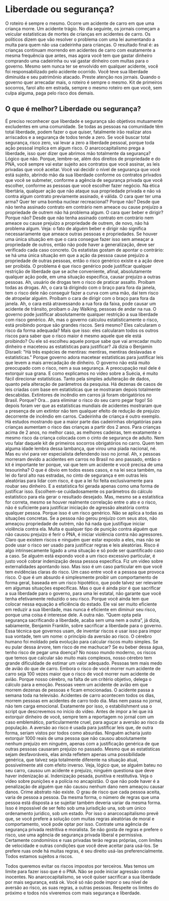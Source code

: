# Liberdade ou segurança?

O roteiro é sempre o mesmo. Ocorre um acidente de carro em que uma criança morre. Um acidente trágio. No dia seguinte, os jornais começam a veicular estatísticas de mortes de crianças em acidentes de carro. Os políticos dizem que vão resolver o problema com uma lei aumentando a multa para quem não usa cadeirinha para crianças.
O resultado final é: as crianças continuam morrendo em acidentes de carro com exatamente a mesma frequência que antes, mas agora você tem que gastar dinheiro comprando uma cadeirinha ou vai gastar dinheiro com multas para o governo. Mesmo sem nunca ter se envolvido em qualquer acidente, você foi responsabilizado pelo acidente ocorrido. Você teve sua liberdade diminuída e seu patrimônio atacado.
Preste atenção nos jornais. Quando o governo quer arrecadar mais, o roteiro é sempre o mesmo. Kit de primeiros socorros, farol alto em estrada, sempre o mesmo roteiro em que você, sem culpa alguma, paga pelo risco dos demais.

O que é melhor? Liberdade ou segurança?
---
É preciso reconhecer que liberdade e segurança são objetivos mutuamente excludentes em uma comunidade. Se todas as pessoas na comunidade têm total liberdade, podem fazer o que quiser, fatalmente irão realizar atos arriscados e a segurança de todos tende a zero. Se você buscar total segurança, risco zero, vai levar a zero a liberdade pessoal, porque toda ação pessoal implica em algum risco.
O anarcocapitalismo prega a liberdade, isso quer dizer que abrimos mão totalmente da segurança?
Lógico que não. Porque, lembre-se, além dos direitos de propriedade e do PNA, você sempre vai estar sujeito aos contratos que você assinar, as leis privadas que você aceitar. Você vai decidir o nível de segurança que você está sujeito, abrindo mão da sua liberdade conforme os contratos privados que você se submeter, conforme a agência de segurança privada que você escolher, conforme as pessoas que você escolher fazer negócio.
Na ética libertária, qualquer ação que não ataque sua propriedade privada e não vá contra algum contrato previamente assinado, é válida.
O cara quer ter uma arma? Quer ter uma bomba nuclear recreacional? Porque não? Desde que não tenha assinado contrato em contrário nem ameace ou cause prejuízo a propriedade de outrem não há problema algum.
O cara quer beber e dirigir? Porque não? Desde que não tenha assinado contrato em contrário nem ameace ou cause prejuízo a propriedade de outrem, de novo, não há problema algum.
Veja: o fato de alguém beber e dirigir não significa necessariamente que ameace outras pessoas e propriedades.
Se houver uma única situação em que o cara consegue fazer isso sem ameaçar a propriedade de outros, então não pode haver a generalização, deve ser verificado cada caso concreto.
Os estatistas gostam de apontar o contrário: se há uma única situação em que a ação da pessoa cause prejuízo a propriedade de outras pessoas, então o risco genérico existe e a ação deve ser proibida.
O problema é que risco genérico pode justificar qualquer restrição de liberdade que se ache conveniente, afinal, absolutamente qualquer ação pode, em uma situação específica, causar prejuízo a outras pessoas.
Ah, usuário de drogas tem o risco de praticar assalto. Proíbam todas as drogas.
Ah, o cara tá dirigindo com o braço para fora da janela, tem o risco dele não conseguir fazer a curva com uma mão, daí tem risco de atropelar alguém. Proíbam o cara de dirigir com o braço para fora da janela.
Ah, o cara está atravessando a rua fora da faixa, pode causar um acidente de trânsito, proíbam o Jay Walking, pessoas de andar na rua.
O governo pode justificar absolutamente qualquer restrição a sua liberdade com risco genérico.
Ah, mas o governo calculou estatisticamente o risco, está proibindo porque são grandes riscos.
Será mesmo? Eles calcularam o risco da forma adequada? Mais que isso: eles calcularam todos os outros riscos para saber que o risco maior é mesmo aquele que ele está proibindo? Ou ele só escolheu aquele porque sabe que vai arrecadar muito dinheiro e maceteou as estatísticas para justificar?
Já dizia o Benjamin Disraeli: "Há três espécies de mentiras: mentiras, mentiras deslavadas e estatísticas."
Porque governo adora macetear estatísticas para justificar leis que levem a mais arrecadação de dinheiro. O governo não está muito preocupado com o risco, nem a sua segurança. A preocupação real dele é extorquir sua grana.
E como explicamos no vídeo sobre a Suécia, é muito fácil direcionar estatísticas. Tanto pela simples adulteração de dados, quanto pela alteração de parâmetros da pesquisa.
Há dezenas de casos de leis criadas com base em estatísticas que se mostraram depois totalmente descabidas.
Extintores de incêndio em carros já foram obrigatórios no Brasil. Porque? Ora... para eliminar o risco do seu carro pegar fogo! Só depois foram ver que as estatísticas mundiais de acidentes mostraram que a presença de um extintor não tem qualquer efeito de redução de prejuízo decorrente de incêndio em carros.
Cadeirinha de criança é outro exemplo. Há estudos mostrando que a maior parte das cadeirinhas obrigatórias para crianças aumentam o risco das crianças a partir dos 2 anos.
Para crianças acima de 2 anos, no melhor caso, as melhores cadeiras, tem exatamente o mesmo risco da criança colocada com o cinto de segurança de adulto.
Nem vou falar daquele kit de primeiros socorros obrigatórios no carro. Quem tem alguma idade lembra dessa lambança, que virou uma piada nacional, né.
Mas eu vivi para ver especialista defendendo isso no jornal. Ah, x pessoas morreram devido a acidentes em carros no Brasil no ano passado, então o kit é importante ter porque, vai que tem um acidente e você precisa de uma tesourinha?
O que é óbvio em todos esses casos, e na lei seca também, na lei do farol alto nas estradas, no cinto de segurança e em outras leis aleatórias para lidar com risco, é que a lei foi feita exclusivamente para roubar seu dinheiro.
E a estatística foi gerada apenas como uma forma de justificar isso. Escolhem-se cuidadosamente os parâmetros do cálculo estatístico para ela gerar o resultado desejado.
Mas, mesmo se a estatística for correta, mesmo se houver realmente correlação entre o ato e o risco, não é suficiente para justificar iniciação de agressão aleatória contra qualquer pessoa. Porque isso é um risco genérico. Não se aplica a todas as situações concretas.
Se a pessoa não gerou prejuízo com seus atos, não ameaçou propriedade de outrém, não há nada que justifique iniciar violência contra ela. Multa e qualquer tipo de punição contra alguém que não causou prejuízo é ferir o PNA, é iniciar violência contra não agressores.
Claro que existem riscos e ninguém quer estar exposto a eles, mas não se pode usar o risco ser usado para justificar regras e leis aleatórias.
Risco é algo intrinsecamente ligado a uma situação e só pode ser quantificado caso a caso.
Se alguém está expondo você a um risco excessivo particular, é justo você cobrar indenização dessa pessoa específica. Fiz um vídeo sobre externalidades apontando isso.
Mas isso é um caso particular em que você tem evidências claras do risco. Um caso entre você e a pessoa que provoca risco.
O que é um absurdo é simplesmente proibir um comportamento de forma geral, baseada em um risco hipotético, que pode talvez ser relevante em algumas situações específicas.
Mas o que é ainda pior é que sacrificar a sua liberdade para o governo, para uma lei estatal, não garante que você tenha efetivamente reduzido o seu risco. Porque você ainda tem que colocar nessa equação a eficiência do estado. Ele vai ser muito eficiente em reduzir a sua liberdade, mas nunca é eficiente em diminuir seu risco, porque uma coisa é interesse dele. A outra não.
“Quem opta pela segurança sacrificando a liberdade, acaba sem uma nem a outra”, já dizia, sabiamente, Benjamin Franklin, sobre sacrificar a liberdade para o governo.
Essa técnica que governos usam, de inventar riscos e usar isso para impor sua vontade, tem um nome: o princípio da aversão ao risco.
O cérebro humano foi moldado pela evolução para calcular riscos muito simples. Se eu pular dessa árvore, tem risco de me machucar? Se eu beber dessa água, tenho risco de pegar uma doença?
No nosso mundo moderno, os riscos que temos que calcular são muito mais complexos, nosso cérebro tem grande dificuldade de estimar um valor adequado.
Pessoas tem mais medo de avião do que de carro. Embora o risco de você morrer num acidente de carro seja 100 vezes maior que o risco de você morrer num acidente de avião.
Porque nosso cérebro, na falta de um critério objetivo, delega o cálculo para a emoção.
Pessoas veem um acidente de avião em que morrem dezenas de pessoas e ficam emocionadas. O acidente passa a semana toda na televisão.
Acidentes de carro acontecem todos os dias, morrem pessoas em acidentes de carro todo dia. Mas nem passa no jornal, não tem carga emocional.
Exatamente por isso, o estabilishment usa o script que descrevemos no início do vídeo. Antes de impor a lei que irá extorquir dinheiro de você, sempre tem a reportagem no jornal com um caso emblemático, particularmente cruel, para aguçar a aversão ao risco da população.
A aversão ao risco é usada para justificar leis que, de outra forma, seriam vistos por todos como absurdas.
Ninguém acharia justo extorquir 1000 reais de uma pessoa que não causou absolutamente nenhum prejuízo em ninguém, apenas com a justificação genérica de que outras pessoas causaram prejuízo no passado.
Mesmo que as estatísticas sejam desfavoráveis, elas ainda refletem apenas uma possibilidade genérica, que talvez seja totalmente diferente na situação atual, possivelmente até com efeito inverso.
Veja, lógico que, se alguém bateu no seu carro, causou um acidente e prejuízo, ninguém questiona que deve haver indenização aí. Indenização pesada, punitiva e restitutiva. Veja o vídeo sobre punições e a polícia no ancapistão.
O que não pode haver é a penalização de alguém que não causou nenhum dano nem ameaçou causar danos. Crime abstrato não existe.
O grau de risco que cada pessoa aceita, varia de pessoa a pessoa. Da mesma forma, o número de regras que uma pessoa está disposta a se sujeitar também deveria variar da mesma forma.
Isso é impossível de ser feito sob uma jurisdição una, sob um único ordenamento jurídico, sob um estado.
Por isso o anarcocapitalismo prevê que, se você prefere a solução com muitas regras aleatórias de moral e comportamento, você pode optar por isso. Contrate uma agência de segurança privada restritiva e moralista. Se não gosta de regras e prefere o risco, use uma agência de segurança privada liberal e permissiva.
Certamente condomínios e ruas privadas terão regras próprias, com limites de velocidade e outras condições que você deve aceitar para usá-los. Se prefere ruas onde há muitas regras, é seu direito usá-las preferencialmente.
Todos estamos sujeitos a riscos.


Todos queremos evitar os riscos impostos por terceiros.
Mas temos um limite para fazer isso que é o PNA. Não se pode iniciar agressão contra inocentes.
No anarcocapitalismo, se você quiser sacrificar a sua liberdade por mais segurança, está ok. Você só não pode impor o seu nível de aversão ao risco, as suas regras, a outras pessoas. Respeite os limites do próximo e todos nós viveremos com mais segurança e liberdade.
